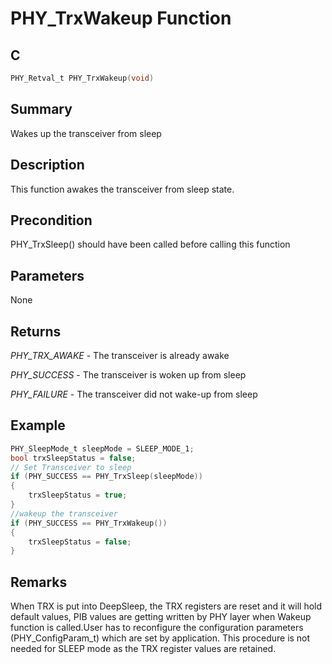 # PHY_TrxWakeup Function

## C

```c
PHY_Retval_t PHY_TrxWakeup(void)
```

## Summary

Wakes up the transceiver from sleep  

## Description

This function awakes the transceiver from sleep state.

## Precondition

PHY_TrxSleep() should have been called before calling this function  

## Parameters

None  

## Returns

*PHY_TRX_AWAKE* - The transceiver is already awake

*PHY_SUCCESS* - The transceiver is woken up from sleep

*PHY_FAILURE* - The transceiver did not wake-up from sleep
 

## Example

```c
PHY_SleepMode_t sleepMode = SLEEP_MODE_1;
bool trxSleepStatus = false;
// Set Transceiver to sleep
if (PHY_SUCCESS == PHY_TrxSleep(sleepMode))
{
    trxSleepStatus = true;
}
//wakeup the transceiver
if (PHY_SUCCESS == PHY_TrxWakeup())
{
    trxSleepStatus = false;
}
```

## Remarks

When TRX is put into DeepSleep, the TRX registers are reset and it will hold default values, PIB values are getting written by PHY layer when Wakeup function is called.User has to reconfigure the configuration parameters (PHY_ConfigParam_t) which are set by application. This procedure is not needed for SLEEP mode as the TRX register values are retained. 



